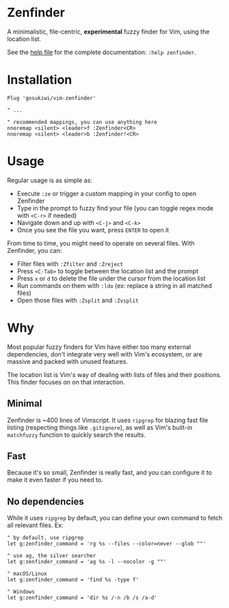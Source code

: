 # Zenfinder
A minimalistic, file-centric, **experimental** fuzzy finder for Vim, using the
location list.

See the [help file](doc/zenfinder.txt) for the complete documentation: `:help
zenfinder`.

# Installation

```vimscript
Plug 'gosukiwi/vim-zenfinder'

" ...

" recommended mappings, you can use anything here
nnoremap <silent> <leader>f :Zenfinder<CR>
nnoremap <silent> <leader>b :Zenfinder!<CR>
```

# Usage
Regular usage is as simple as:

* Execute `:ze` or trigger a custom mapping in your config to open Zenfinder
* Type in the prompt to fuzzy find your file (you can toggle regex mode with
  `<C-r>` if needed)
* Navigate down and up with `<C-j>` and `<C-k>`
* Once you see the file you want, press `ENTER` to open it

From time to time, you might need to operate on several files. With Zenfinder,
you can:

* Filter files with `:Zfilter` and `:Zreject`
* Press `<C-Tab>` to toggle between the location list and the prompt
* Press `x` or `d` to delete the file under the cursor from the location list
* Run commands on them with `:ldo` (ex: replace a string in all matched files)
* Open those files with `:Zsplit` and `:Zvsplit`

# Why
Most popular fuzzy finders for Vim have either too many external dependencies,
don't integrate very well with Vim's ecosystem, or are massive and packed with
unused features.

The location list is Vim's way of dealing with lists of files and their
positions. This finder focuses on on that interaction.

## Minimal
Zenfinder is ~400 lines of Vimscript. It uses `ripgrep` for blazing fast file
listing (respecting things like `.gitignore`), as well as Vim's built-in
`matchfuzzy` function to quickly search the results.

## Fast
Because it's so small, Zenfinder is really fast, and you can configure it to
make it even faster if you need to.

## No dependencies
While it uses `ripgrep` by default, you can define your own command to fetch
all relevant files. Ex:

```
" by default, use ripgrep
let g:zenfinder_command = 'rg %s --files --color=never --glob ""'

" use ag, the silver searcher
let g:zenfinder_command = 'ag %s -l --nocolor -g ""'

" macOS/Linux
let g:zenfinder_command = 'find %s -type f'

" Windows
let g:zenfinder_command = 'dir %s /-n /b /s /a-d'
```

